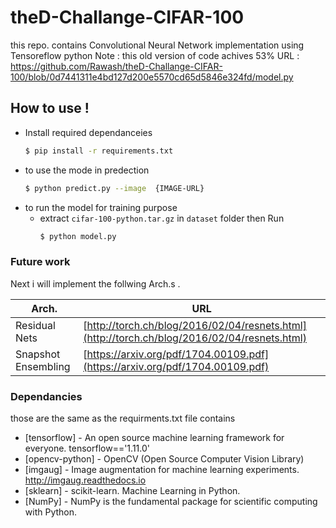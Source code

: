 # theD-Challange-CIFAR-100

this repo. contains Convolutional Neural Network implementation using Tensoreflow python 
Note : this old version of code achives 53% URL : https://github.com/Rawash/theD-Challange-CIFAR-100/blob/0d7441311e4bd127d200e5570cd65d5846e324fd/model.py
## How to use !
  - Install required dependanceies 
    ```sh
    $ pip install -r requirements.txt
    ```
- to use the mode in predection 
    ```sh
    $ python predict.py --image  {IMAGE-URL}
    ```
- to run the model for training purpose 
    - extract  `cifar-100-python.tar.gz`  in `dataset` folder then Run 
        ```sh  
        $ python model.py 
        ```
### Future work

Next i will implement the follwing Arch.s .

| Arch. | URL |
| ------ | ------ |
| Residual Nets | [http://torch.ch/blog/2016/02/04/resnets.html](http://torch.ch/blog/2016/02/04/resnets.html) |
| Snapshot Ensembling | [https://arxiv.org/pdf/1704.00109.pdf](https://arxiv.org/pdf/1704.00109.pdf) |


### Dependancies 

those are the same as the requirments.txt file contains 

* [tensorflow] - An open source machine learning framework for everyone. tensorflow=='1.11.0'
* [opencv-python] - OpenCV (Open Source Computer Vision Library)
* [imgaug] - Image augmentation for machine learning experiments. http://imgaug.readthedocs.io
* [sklearn] - scikit-learn. Machine Learning in Python. 
* [NumPy] - NumPy is the fundamental package for scientific computing with Python.
